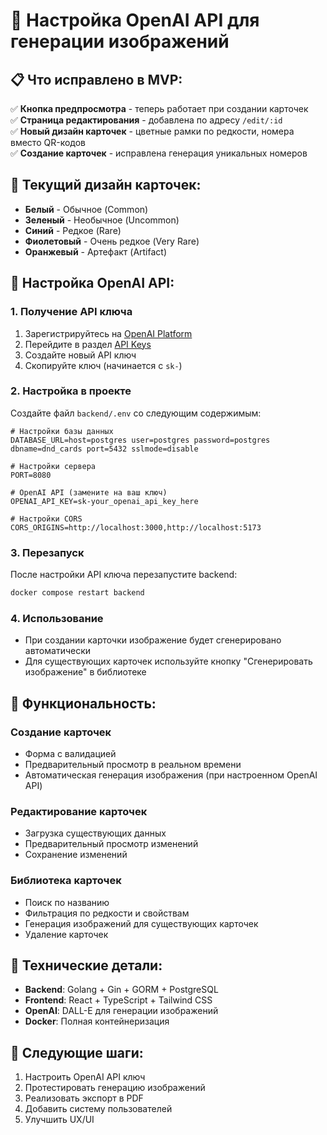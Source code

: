 # 🤖 Настройка OpenAI API для генерации изображений

## 📋 Что исправлено в MVP:

✅ **Кнопка предпросмотра** - теперь работает при создании карточек  
✅ **Страница редактирования** - добавлена по адресу `/edit/:id`  
✅ **Новый дизайн карточек** - цветные рамки по редкости, номера вместо QR-кодов  
✅ **Создание карточек** - исправлена генерация уникальных номеров  

## 🎨 Текущий дизайн карточек:

- **Белый** - Обычное (Common)
- **Зеленый** - Необычное (Uncommon) 
- **Синий** - Редкое (Rare)
- **Фиолетовый** - Очень редкое (Very Rare)
- **Оранжевый** - Артефакт (Artifact)

## 🚀 Настройка OpenAI API:

### 1. Получение API ключа
1. Зарегистрируйтесь на [OpenAI Platform](https://platform.openai.com/)
2. Перейдите в раздел [API Keys](https://platform.openai.com/api-keys)
3. Создайте новый API ключ
4. Скопируйте ключ (начинается с `sk-`)

### 2. Настройка в проекте
Создайте файл `backend/.env` со следующим содержимым:
```env
# Настройки базы данных
DATABASE_URL=host=postgres user=postgres password=postgres dbname=dnd_cards port=5432 sslmode=disable

# Настройки сервера
PORT=8080

# OpenAI API (замените на ваш ключ)
OPENAI_API_KEY=sk-your_openai_api_key_here

# Настройки CORS
CORS_ORIGINS=http://localhost:3000,http://localhost:5173
```

### 3. Перезапуск
После настройки API ключа перезапустите backend:
```bash
docker compose restart backend
```

### 4. Использование
- При создании карточки изображение будет сгенерировано автоматически
- Для существующих карточек используйте кнопку "Сгенерировать изображение" в библиотеке

## 🎯 Функциональность:

### Создание карточек
- Форма с валидацией
- Предварительный просмотр в реальном времени
- Автоматическая генерация изображения (при настроенном OpenAI API)

### Редактирование карточек
- Загрузка существующих данных
- Предварительный просмотр изменений
- Сохранение изменений

### Библиотека карточек
- Поиск по названию
- Фильтрация по редкости и свойствам
- Генерация изображений для существующих карточек
- Удаление карточек

## 🔧 Технические детали:

- **Backend**: Golang + Gin + GORM + PostgreSQL
- **Frontend**: React + TypeScript + Tailwind CSS
- **OpenAI**: DALL-E для генерации изображений
- **Docker**: Полная контейнеризация

## 📝 Следующие шаги:

1. Настроить OpenAI API ключ
2. Протестировать генерацию изображений
3. Реализовать экспорт в PDF
4. Добавить систему пользователей
5. Улучшить UX/UI

